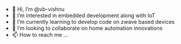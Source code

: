- 👋 Hi, I’m @vb-vishnu
- 👀 I’m interested in embedded development along with IoT
- 🌱 I’m currently learning to develop code on zwave based devices
- 💞️ I’m looking to collaborate on home automation innovations
- 📫 How to reach me ...

<!---
vb-vishnu/vb-vishnu is a ✨ special ✨ repository because its `README.md` (this file) appears on your GitHub profile.
You can click the Preview link to take a look at your changes.
--->
